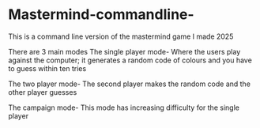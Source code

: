 # Mastermind-commandline-
This is a command line version of the mastermind game I made 2025

There are 3 main modes
The single player mode- Where the users play against the computer; it generates a random code of colours and you have to guess within ten tries

The two player mode- The second player makes the random code and the other player guesses

The campaign mode- This mode has increasing difficulty for the single player
